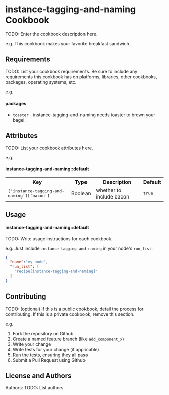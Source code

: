instance-tagging-and-naming Cookbook
====================================
TODO: Enter the cookbook description here.

e.g.
This cookbook makes your favorite breakfast sandwich.

Requirements
------------
TODO: List your cookbook requirements. Be sure to include any requirements this cookbook has on platforms, libraries, other cookbooks, packages, operating systems, etc.

e.g.
#### packages
- `toaster` - instance-tagging-and-naming needs toaster to brown your bagel.

Attributes
----------
TODO: List your cookbook attributes here.

e.g.
#### instance-tagging-and-naming::default
<table>
  <tr>
    <th>Key</th>
    <th>Type</th>
    <th>Description</th>
    <th>Default</th>
  </tr>
  <tr>
    <td><tt>['instance-tagging-and-naming']['bacon']</tt></td>
    <td>Boolean</td>
    <td>whether to include bacon</td>
    <td><tt>true</tt></td>
  </tr>
</table>

Usage
-----
#### instance-tagging-and-naming::default
TODO: Write usage instructions for each cookbook.

e.g.
Just include `instance-tagging-and-naming` in your node's `run_list`:

```json
{
  "name":"my_node",
  "run_list": [
    "recipe[instance-tagging-and-naming]"
  ]
}
```

Contributing
------------
TODO: (optional) If this is a public cookbook, detail the process for contributing. If this is a private cookbook, remove this section.

e.g.
1. Fork the repository on Github
2. Create a named feature branch (like `add_component_x`)
3. Write your change
4. Write tests for your change (if applicable)
5. Run the tests, ensuring they all pass
6. Submit a Pull Request using Github

License and Authors
-------------------
Authors: TODO: List authors
